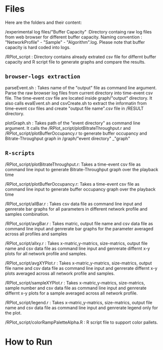 # Files

Here are the folders and their content:

/experimental log files/"Buffer Capacity" :Directory containg raw log files from web browser for different buffer capacity. Naming convention : "NetworkProfile" - "Sample" - "Algorithm".log. Please note that buffer capacity is hard coded into logs.

/RPlot_script : Directory contains already extrated csv file for differnt buffer capacity and R script file to generate graphs and compare the results.



## ```browser-logs extraction```


parseEvent.sh : Takes name of the "output" file as command line argument. Parse the raw browser log files from current directory into time-event csv file. The time-event  csv file are located inside graph/"output" directory. It also calls evalEvent.sh and csvCreate.sh to extract the informatin from time-event  csv files and create "output file name".csv file in /RESULT directory.  

plotGraph.sh : Takes path of the "event directory" as command line argument. It calls the /RPlot_script/plotBitrateThroughput.r and /RPlot_script/plotBufferOccupancy.r to generate buffer occupancy and Bitrate-Throughput graph in /graph/"event directory" _"graph"


## ```R-scripts```

/RPlot_script/plotBitrateThroughput.r: Takes a time-event csv file as command line input to generate Bitrate-Throughput graph over the playback time

/RPlot_script/plotBufferOccupancy.r: Takes a time-event csv file as command line input to generate buffer occupancy graph over the playback time

/RPlot_script/allBar.r : Takes csv data file as command line input and genrerate bar graphs for all parameters in different network profile and samples combination.

/RPlot_script/avgBar.r : Takes matric, output file name and csv data file as command line input and genrerate bar graphs for the parameter averaged across all profiles and samples

/RPlot_script/allxy.r : Takes x-matric,y-matrics, size-matrics, output file name and csv data file as command line input and genrerate differnt x-y plots for all network profile and samples.

/RPlot_script/avgXYPlot.r : Takes x-matric,y-matrics, size-matrics, output file name and csv data file as command line input and genrerate differnt x-y plots averaged across all network profile and samples.

/RPlot_script/sampleXYPlot.r : Takes x-matric,y-matrics, size-matrics, sample number and csv data file as command line input and genrerate differnt x-y plots for a sample averaged across all network profile.

/RPlot_script/legend.r : Takes x-matric,y-matrics, size-matrics, output file name and csv data file as command line input and genrerate legend only for the plot.

/RPlot_script/colorRampPaletteAlpha.R : R script file to support color pallets. 

# How to Run

